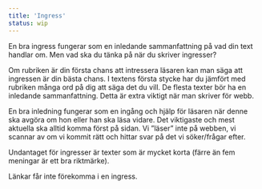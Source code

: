 ```yaml
---
title: 'Ingress'
status: wip
---
```

En bra ingress fungerar som en inledande sammanfattning på vad din text handlar om. Men vad ska du tänka på när du skriver ingresser?

Om rubriken är din första chans att intressera läsaren kan man säga att ingressen är din bästa chans. I textens första stycke har du jämfört med rubriken många ord på dig att säga det du vill. De flesta texter bör ha en inledande sammanfattning. Detta är extra viktigt när man skriver för webb.

En bra inledning fungerar som en ingång och hjälp för läsaren när denne ska avgöra om hon eller han ska läsa vidare. Det viktigaste och mest aktuella ska alltid komma först på sidan. Vi ”läser” inte på webben, vi scannar av om vi kommit rätt och hittar svar på det vi söker/frågar efter.

Undantaget för ingresser är texter som är mycket korta (färre än fem meningar är ett bra riktmärke).

Länkar får inte förekomma i en ingress.
